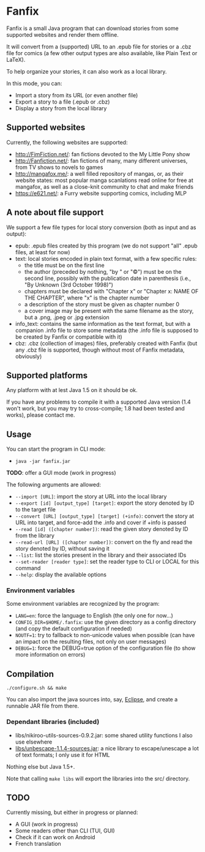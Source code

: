 # Fanfix

Fanfix is a small Java program that can download stories from some supported websites and render them offline.

It will convert from a (supported) URL to an .epub file for stories or a .cbz file for comics (a few other output types are also available, like Plain Text or LaTeX).

To help organize your stories, it can also work as a local library.

In this mode, you can:
- Import a story from its URL (or even another file)
- Export a story to a file (.epub or .cbz)
- Display a story from the local library

## Supported websites

Currently, the following websites are supported:
- http://FimFiction.net/: fan fictions devoted to the My Little Pony show
- http://Fanfiction.net/: fan fictions of many, many different universes, from TV shows to novels to games
- http://mangafox.me/: a well filled repository of mangas, or, as their website states: most popular manga scanlations read online for free at mangafox, as well as a close-knit community to chat and make friends
- https://e621.net/: a Furry website supporting comics, including MLP

## A note about file support

We support a few file types for local story conversion (both as input and as output):
- epub: .epub files created by this program (we do not support "all" .epub files, at least for now)
- text: local stories encoded in plain text format, with a few specific rules:
  - the title must be on the first line
  - the author (preceded by nothing, "by " or "©") must be on the second line, possibly with the publication date in parenthesis (i.e., "By Unknown (3rd October 1998)")
  - chapters must be declared with "Chapter x" or "Chapter x: NAME OF THE CHAPTER", where "x" is the chapter number
  - a description of the story must be given as chapter number 0
  - a cover image may be present with the same filename as the story, but a .png, .jpeg or .jpg extension
- info_text: contains the same information as the text format, but with a companion .info file to store some metadata (the .info file is supposed to be created by Fanfix or compatible with it)
- cbz: .cbz (collection of images) files, preferably created with Fanfix (but any .cbz file is supported, though without most of Fanfix metadata, obviously)

## Supported platforms

Any platform with at lest Java 1.5 on it should be ok.

If you have any problems to compile it with a supported Java version (1.4 won't work, but you may try to cross-compile; 1.8 had been tested and works), please contact me.

## Usage

You can start the program in CLI mode:
- ```java -jar fanfix.jar```

__TODO__: offer a GUI mode (work in progress)

The following arguments are allowed:
- ```--import [URL]```: import the story at URL into the local library
- ```--export [id] [output_type] [target]```: export the story denoted by ID to the target file
- ```--convert [URL] [output_type] [target] (+info)```: convert the story at URL into target, and force-add the .info and cover if +info is passed
- ```--read [id] ([chapter number])```: read the given story denoted by ID from the library
- ```--read-url [URL] ([chapter number])```: convert on the fly and read the story denoted by ID, without saving it
- ```--list```: list the stories present in the library and their associated IDs
- ```--set-reader [reader type]```: set the reader type to CLI or LOCAL for this command
- ```--help```: display the available options

### Environment variables

Some environment variables are recognized by the program:
- ```LANG=en```: force the language to English (the only one for now...)
- ```CONFIG_DIR=$HOME/.fanfix```: use the given directory as a config directory (and copy the default configuration if needed)
- ```NOUTF=1```: try to fallback to non-unicode values when possible (can have an impact on the resulting files, not only on user messages)
- ```DEBUG=1```: force the DEBUG=true option of the configuration file (to show more information on errors)

## Compilation

```./configure.sh && make```

You can also import the java sources into, say, [Eclipse](https://eclipse.org/), and create a runnable JAR file from there.

### Dependant libraries (included)

- libs/nikiroo-utils-sources-0.9.2.jar: some shared utility functions I also use elsewhere
- [libs/unbescape-1.1.4-sources.jar](https://github.com/unbescape/unbescape): a nice library to escape/unescape a lot of text formats; I only use it for HTML

Nothing else but Java 1.5+.

Note that calling ```make libs``` will export the libraries into the src/ directory.

## TODO

Currently missing, but either in progress or planned:
- A GUI (work in progress)
- Some readers other than CLI (TUI, GUI)
- Check if it can work on Android
- French translation
